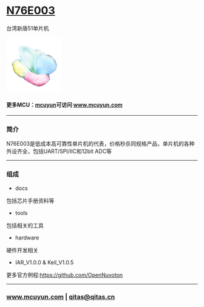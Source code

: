 ﻿# [N76E003](https://github.com/mcuyun/N76E003) 

台湾新唐51单片机

[![sites](mcuyun/mcuyun.png)](http://www.mcuyun.com)

#### 更多MCU：[mcuyun](https://github.com/mcuyun/whyme)可访问 www.mcuyun.com

---

### 简介

N76E003是低成本高可靠性单片机的代表，价格秒杀同规格产品，单片机的各种外设齐全，包括UART/SPI/IIC和12bit ADC等

---

### 组成

- docs

包括芯片手册资料等

- tools

包括相关的工具

- hardware

硬件开发相关

- IAR_V1.0.0 & Keil_V1.0.5

更多官方例程:https://github.com/OpenNuvoton


---

###  www.mcuyun.com   |    qitas@qitas.cn

